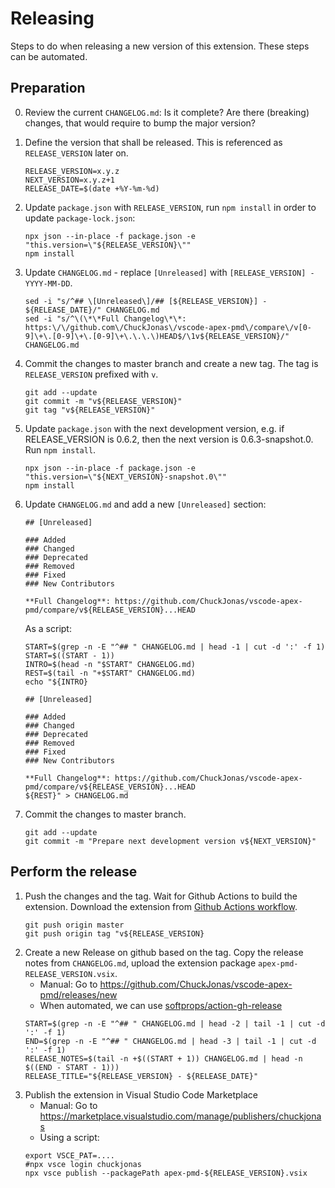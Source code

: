 # Releasing

Steps to do when releasing a new version of this extension. These steps can be automated.

## Preparation

0. Review the current `CHANGELOG.md`: Is it complete? Are there (breaking) changes, that would require to bump the
    major version?

1. Define the version that shall be released. This is referenced as `RELEASE_VERSION` later on.
    ```shell
    RELEASE_VERSION=x.y.z
    NEXT_VERSION=x.y.z+1
    RELEASE_DATE=$(date +%Y-%m-%d)
    ```
2. Update `package.json` with `RELEASE_VERSION`, run `npm install` in order to update `package-lock.json`:

    ```shell
    npx json --in-place -f package.json -e "this.version=\"${RELEASE_VERSION}\""
    npm install
    ```
3. Update `CHANGELOG.md` - replace `[Unreleased]` with `[RELEASE_VERSION] - YYYY-MM-DD`.

    ```shell
    sed -i "s/^## \[Unreleased\]/## [${RELEASE_VERSION}] - ${RELEASE_DATE}/" CHANGELOG.md
    sed -i "s/^\(\*\*Full Changelog\*\*: https:\/\/github.com\/ChuckJonas\/vscode-apex-pmd\/compare\/v[0-9]\+\.[0-9]\+\.[0-9]\+\.\.\.\)HEAD$/\1v${RELEASE_VERSION}/" CHANGELOG.md
    ```
4. Commit the changes to master branch and create a new tag. The tag is `RELEASE_VERSION` prefixed with `v`.
    
    ```shell
    git add --update
    git commit -m "v${RELEASE_VERSION}"
    git tag "v${RELEASE_VERSION}"
    ```
5. Update `package.json` with the next development version, e.g. if RELEASE_VERSION is 0.6.2, then
    the next version is 0.6.3-snapshot.0. Run `npm install`.
    
    ```shell
    npx json --in-place -f package.json -e "this.version=\"${NEXT_VERSION}-snapshot.0\""
    npm install
    ```
6. Update `CHANGELOG.md` and add a new `[Unreleased]` section:

    ```
    ## [Unreleased]

    ### Added
    ### Changed
    ### Deprecated
    ### Removed
    ### Fixed
    ### New Contributors

    **Full Changelog**: https://github.com/ChuckJonas/vscode-apex-pmd/compare/v${RELEASE_VERSION}...HEAD
    ```

    As a script:

    ```shell
    START=$(grep -n -E "^## " CHANGELOG.md | head -1 | cut -d ':' -f 1)
    START=$((START - 1))
    INTRO=$(head -n "$START" CHANGELOG.md)
    REST=$(tail -n "+$START" CHANGELOG.md)
    echo "${INTRO}

    ## [Unreleased]

    ### Added
    ### Changed
    ### Deprecated
    ### Removed
    ### Fixed
    ### New Contributors

    **Full Changelog**: https://github.com/ChuckJonas/vscode-apex-pmd/compare/v${RELEASE_VERSION}...HEAD
    ${REST}" > CHANGELOG.md
    ```

7. Commit the changes to master branch.

    ```shell
    git add --update
    git commit -m "Prepare next development version v${NEXT_VERSION}"
    ```

## Perform the release
1. Push the changes and the tag. Wait for Github Actions to build the extension. Download the extension from [Github Actions workflow](https://github.com/ChuckJonas/vscode-apex-pmd/actions).
    ```shell
    git push origin master
    git push origin tag "v${RELEASE_VERSION}
    ```
2. Create a new Release on github based on the tag. Copy the release notes from `CHANGELOG.md`, upload the
    extension package `apex-pmd-RELEASE_VERSION.vsix`.
    - Manual: Go to <https://github.com/ChuckJonas/vscode-apex-pmd/releases/new>
    - When automated, we can use [softprops/action-gh-release](https://github.com/softprops/action-gh-release)
    ```shell
    START=$(grep -n -E "^## " CHANGELOG.md | head -2 | tail -1 | cut -d ':' -f 1)
    END=$(grep -n -E "^## " CHANGELOG.md | head -3 | tail -1 | cut -d ':' -f 1)
    RELEASE_NOTES=$(tail -n +$((START + 1)) CHANGELOG.md | head -n $((END - START - 1)))
    RELEASE_TITLE="${RELEASE_VERSION} - ${RELEASE_DATE}"
    ```
3. Publish the extension in Visual Studio Code Marketplace
    - Manual: Go to <https://marketplace.visualstudio.com/manage/publishers/chuckjonas>
    - Using a script:
    ```shell
    export VSCE_PAT=....
    #npx vsce login chuckjonas
    npx vsce publish --packagePath apex-pmd-${RELEASE_VERSION}.vsix
    ```
